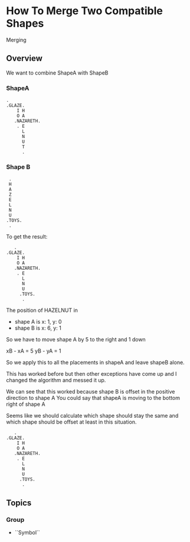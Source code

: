 # How To Merge Two Compatible Shapes

Merging

## Overview

We want to combine ShapeA with ShapeB

### ShapeA

```
.        
.GLAZE.      
    I H      
    O A      
   .NAZARETH.
    . E      
      L      
      N      
      U      
      T      
      .      
```

### Shape B

```
 .    
 H    
 A    
 Z    
 E    
 L    
 N    
 U    
.TOYS.
 .     
```

To get the result:

```
   .        
.GLAZE.      
    I H      
    O A      
   .NAZARETH.
    . E      
      L      
      N      
      U      
     .TOYS.  
      .      
```

The position of HAZELNUT in 
* shape A is x: 1, y: 0
* shape B is x: 6, y: 1

So we have to move shape A by 5 to the right and 1 down

xB - xA = 5
yB - yA = 1

So we apply this to all the placements in shapeA and leave shapeB alone.

This has worked before but then other exceptions have come up and I changed the algorithm and messed it up.

We can see that this worked because shape B is offset in the positive direction to shape A
You could say that shapeA is moving to the bottom right of shape A

Seems like we should calculate which shape should stay the same and which shape should be offset at least in this situation.


```
   .        
.GLAZE.      
    I H      
    O A      
   .NAZARETH.
    . E      
      L      
      N      
      U      
     .TOYS.  
      .      
```


## Topics

### <!--@START_MENU_TOKEN@-->Group<!--@END_MENU_TOKEN@-->

- <!--@START_MENU_TOKEN@-->``Symbol``<!--@END_MENU_TOKEN@-->
